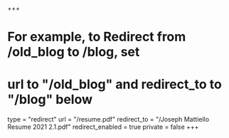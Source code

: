 +++
# For example, to Redirect from /old_blog to /blog, set 
# url to "/old_blog" and redirect_to to "/blog" below
type = "redirect"
url = "/resume.pdf"
redirect_to = "/Joseph Mattiello Resume 2021 2.1.pdf"
redirect_enabled = true
private = false
+++